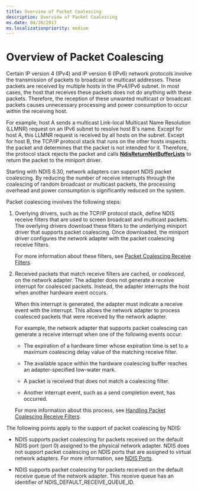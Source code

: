 ```yaml
---
title: Overview of Packet Coalescing
description: Overview of Packet Coalescing
ms.date: 04/20/2017
ms.localizationpriority: medium
---
```


# Overview of Packet Coalescing


Certain IP version 4 (IPv4) and IP version 6 (IPv6) network protocols involve the transmission of packets to broadcast or multicast addresses. These packets are received by multiple hosts in the IPv4/IPv6 subnet. In most cases, the host that receives these packets does not do anything with these packets. Therefore, the reception of these unwanted multicast or broadcast packets causes unnecessary processing and power consumption to occur within the receiving host.

For example, host A sends a multicast Link-local Multicast Name Resolution (LLMNR) request on an IPv6 subnet to resolve host B's name. Except for host A, this LLMNR request is received by all hosts on the subnet. Except for host B, the TCP/IP protocol stack that runs on the other hosts inspects the packet and determines that the packet is not intended for it. Therefore, the protocol stack rejects the packet and calls [**NdisReturnNetBufferLists**](/windows-hardware/drivers/ddi/ndis/nf-ndis-ndisreturnnetbufferlists) to return the packet to the miniport driver.

Starting with NDIS 6.30, network adapters can support NDIS packet coalescing. By reducing the number of receive interrupts through the coalescing of random broadcast or multicast packets, the processing overhead and power consumption is significantly reduced on the system.

Packet coalescing involves the following steps:

1.  Overlying drivers, such as the TCP/IP protocol stack, define NDIS receive filters that are used to screen broadcast and multicast packets. The overlying drivers download these filters to the underlying miniport driver that supports packet coalescing. Once downloaded, the miniport driver configures the network adapter with the packet coalescing receive filters.

    For more information about these filters, see [Packet Coalescing Receive Filters](packet-coalescing-receive-filters.md).

2.  Received packets that match receive filters are cached, or *coalesced*, on the network adapter. The adapter does not generate a receive interrupt for coalesced packets. Instead, the adapter interrupts the host when another hardware event occurs.

    When this interrupt is generated, the adapter must indicate a receive event with the interrupt. This allows the network adapter to process coalesced packets that were received by the network adapter.

    For example, the network adapter that supports packet coalescing can generate a receive interrupt when one of the following events occur:

    -   The expiration of a hardware timer whose expiration time is set to a maximum coalescing delay value of the matching receive filter.

    -   The available space within the hardware coalescing buffer reaches an adapter-specified low-water mark.

    -   A packet is received that does not match a coalescing filter.

    -   Another interrupt event, such as a send completion event, has occurred.

    For more information about this process, see [Handling Packet Coalescing Receive Filters](handling-packet-coalescing-receive-filters.md).

The following points apply to the support of packet coalescing by NDIS:

-   NDIS supports packet coalescing for packets received on the default NDIS port (port 0) assigned to the physical network adapter. NDIS does not support packet coalescing on NDIS ports that are assigned to virtual network adapters. For more information, see [NDIS Ports](overview-of-ndis-ports.md).

-   NDIS supports packet coalescing for packets received on the default receive queue of the network adapter. This receive queue has an identifier of NDIS\_DEFAULT\_RECEIVE\_QUEUE\_ID.
